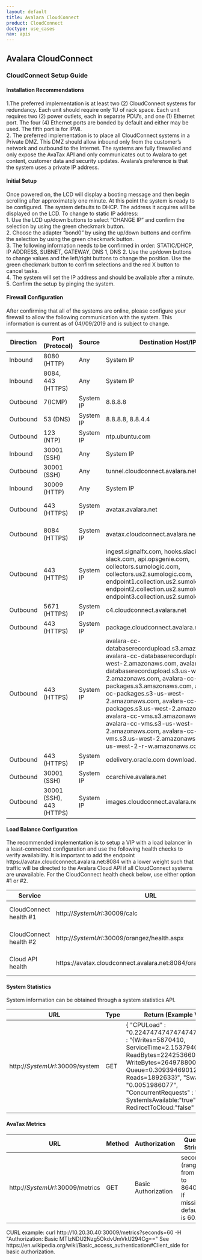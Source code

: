 ```yaml
---
layout: default
title: Avalara CloudConnect
product: CloudConnect
doctype: use_cases
nav: apis
---
```

<h2>Avalara CloudConnect</h2>
<h3>CloudConnect Setup Guide</h3>
<h4>Installation Recommendations</h4>
1.The preferred implementation is at least two (2) CloudConnect systems for redundancy. Each unit should require only 1U of rack space. Each unit requires two (2) power outlets, each in separate PDU’s, and one (1) Ethernet port. The four (4) Ethernet ports are bonded by default and either may be used. The fifth port is for IPMI.<br>
2. The preferred implementation is to place all CloudConnect systems in a Private DMZ. This DMZ should allow inbound only from the customer’s network and outbound to the Internet. The systems are fully firewalled and only expose the AvaTax API and only communicates out to Avalara to get content, customer data and security updates. Avalara’s preference is that the system uses a private IP address.


<h4>Initial Setup</h4>
Once powered on, the LCD will display a booting message and then begin scrolling after approximately one minute. At this point the system is ready to be configured.
The system defaults to DHCP. The address it acquires will be displayed on the LCD. To change to static IP address:
<br>1. Use the LCD up/down buttons to select “CHANGE IP” and confirm the selection by using the green checkmark button.
<br>2. Choose the adapter “bond0” by using the up/down buttons and confirm the selection by using the green checkmark button.
<br>3. The following information needs to be confirmed in order: STATIC/DHCP, IP ADDRESS, SUBNET, GATEWAY, DNS 1, DNS 2. Use the up/down buttons to change values and the left/right buttons to change the position. Use the green checkmark button to confirm selections and the red X button to cancel tasks.
<br>4. The system will set the IP address and should be available after a minute.
<b4>5. Confirm the setup by pinging the system.

<h4>Firewall Configuration</h4>
After confirming that all of the systems are online, please configure your firewall to allow the following communication with the system. This information is current as of 04//09/2019 and is subject to change.

<div class="mobile-table">
	<table class="styled-table">
		<thead>
			<tr>
				<th>Direction</th>
				<th>Port (Protocol)</th>
				<th>Source</th>
				<th>Destination Host/IP</th>
				<th>Purpose</th>
			</tr>
		</thead>
		<tbody>
			<tr>
				<td>Inbound</td>
				<td>8080 (HTTP)</td>
				<td>Any</td>
				<td>System IP</td>
				<td>AvaTax API</td>
			</tr>
			<tr>
				<td>Inbound</td>
				<td>8084, 443 (HTTPS)</td>
				<td>Any</td>
				<td>System IP</td>
				<td>AvaTax API</td>
			</tr>
			<tr>
				<td>Outbound</td>
				<td>7(ICMP)</td>
				<td>System IP</td>
				<td>8.8.8.8</td>
				<td>Ping</td>
			</tr>
			<tr>
				<td>Outbound</td>
				<td>53 (DNS)</td>
				<td>System IP</td>
				<td>8.8.8.8, 8.8.4.4</td>
				<td>DNS lookup</td>
		</tr>
		<tr>
				<td>Outbound</td>
				<td>123 (NTP)</td>
				<td>System IP</td>
				<td>ntp.ubuntu.com</td>
				<td>Network time protocol</td>
		</tr>
			<tr>
				<td>Inbound</td>
				<td>30001 (SSH)</td>
				<td>Any</td>
				<td>System IP</td>
				<td>Customer SSH access</td>
		</tr>
			<tr>
				<td>Outbound</td>
				<td>30001 (SSH)</td>
				<td>Any</td>
				<td>tunnel.cloudconnect.avalara.net</td>
				<td>Remote Administration</td>
		</tr>
			<tr>
				<td>Inbound</td>
				<td>30009 (HTTP)</td>
				<td>Any</td>
				<td>System IP</td>
				<td>AvaTax engine health</td>
		</tr>
			<tr>
				<td>Outbound</td>
				<td>443 (HTTPS)</td>
				<td>System IP</td>
				<td>avatax.avalara.net</td>
				<td>Synchronization of content and customer data</td>
		</tr>
			<tr>
				<td>Outbound</td>
				<td>8084 (HTTPS)</td>
				<td>System IP</td>
				<td>avatax.cloudconnect.avalara.net</td>
				<td>Synchronization of content and customer data</td>
		</tr>
			<tr>
				<td>Outbound</td>
				<td>443 (HTTPS)</td>
				<td>System IP</td>
				<td>ingest.signalfx.com, hooks.slack.com, slack.com, api.opsgenie.com, collectors.sumologic.com, collectors.us2.sumologic.com, endpoint1.collection.us2.sumologic.com, endpoint2.collection.us2.sumologic.com, endpoint3.collection.us2.sumologic.com </td>
				<td>Metrics collection</td>
		</tr>
			<tr>
				<td>Outbound</td>
				<td>5671 (HTTPS)</td>
				<td>System IP</td>
				<td>c4.cloudconnect.avalara.net</td>
				<td>Messaging service bus</td>
		</tr>
				<tr>
				<td>Outbound</td>
				<td>443 (HTTPS)</td>
				<td>System IP</td>
				<td>package.cloudconnect.avalara.net</td>
				<td>Linux package updates</td>
		</tr>
				<tr>
				<td>Outbound</td>
				<td>443 (HTTPS)</td>
				<td>System IP</td>
				<td>avalara-cc-databaserecordupload.s3.amazonaws.com, avalara-cc-databaserecordupload.s3-us-west-2.amazonaws.com, avalara-cc-databaserecordupload.s3.us-west-2.amazonaws.com, avalara-cc-packages.s3.amazonaws.com, avalara-cc-packages.s3-us-west-2.amazonaws.com, avalara-cc-packages.s3.us-west-2.amazonaws.com, avalara-cc-vms.s3.amazonaws.com, avalara-cc-vms.s3-us-west-2.amazonaws.com, avalara-cc-vms.s3.us-west-2.amazonaws.com, s3-us-west-2-r-w.amazonaws.com</td>
				<td>Amazon S3</td>
		</tr>
				<tr>
				<td>Outbound</td>
				<td>443 (HTTPS)</td>
				<td>System IP</td>
				<td>edelivery.oracle.com 
					download.oracle.com
				</td>
				<td>JRE Updates</td>
		</tr>
				<tr>
				<td>Outbound</td>
				<td>30001 (SSH)</td>
				<td>System IP</td>
				<td>ccarchive.avalara.net</td>
				<td>Virtual machine (VM) updates</td>
		</tr>
			<tr>
				<td>Outbound</td>
				<td>30001 (SSH), 443 (HTTPS)</td>
				<td>System IP</td>
				<td>images.cloudconnect.avalara.net</td>
				<td>Code and content updates</td>
		</tr>
		</tbody>
	</table>  
</div>

<h4>Load Balance Configuration</h4>
The recommended implementation is to setup a VIP with a load balancer in a least-connected configuration and use the following health checks to verify availability. It is important to add the endpoint https://avatax.cloudconnect.avalara.net:8084 with a lower weight such that traffic will be directed to the Avalara Cloud API if all CloudConnect systems are unavailable. For the CloudConnect health check below, use either option #1 or #2.

<div class="mobile-table">
	<table class="styled-table">
		<thead>
			<tr>
				<th>Service</th>
				<th>URL</th>
				<th>Type</th>
				<th>Return</th>
			</tr>
		</thead>
		<tbody>
			<tr>
				<td>CloudConnect health #1</td>
				<td>http://<i>SystemUrl</i>:30009/calc</td>
				<td>GET</td>
				<td>{ "Status": "OK" }</td>
			</tr>
			<tr>
				<td>CloudConnect health #2</td>
				<td>http://<i>SystemUrl</i>:30009/orangez/health.aspx</td>
				<td>GET</td>
				<td>{ "Status": "OK" }</td>
			</tr>
			<tr>
				<td>Cloud API health</td>
				<td>https://avatax.cloudconnect.avalara.net:8084/orangez/health.aspx</td>
				<td>GET</td>
				<td>{ "Status": "OK" }</td>
			</tr>
		</tbody>
	</table>  
</div>

<h4>System Statistics</h4>

System information can be obtained through a system statistics API.

<div class="mobile-table">
	<table class="styled-table">
		<thead>
			<tr>
				<th>URL</th>
				<th>Type</th>
				<th>Return (Example Values)</th>
			</tr>
		</thead>
		<tbody>
			<tr>
				<td>http://<i>SystemUrl</i>:30009/system</td>
				<td>GET</td>
				<td>{ "CPULoad" : "0.22474747474747475", "IOLoad" : "{Writes=5870410, ServiceTime=2.1537940727624463, ReadBytes=224253660160, WriteBytes=264978800640, Queue=0.30939469012845217, Reads=1892633}", "Swap" : "0.0051986077", "ConcurrentRequests" : "", SystemIsAvailable:"true", RedirectToCloud:"false" }</td>
			</tr>
		</tbody>
	</table>  
</div>

<h4>AvaTax Metrics</h4>
<div class="mobile-table">
	<table class="styled-table">
		<thead>
			<tr>
				<th>URL</th>
				<th>Method</th>
				<th>Authorization</th>
				<th>Query String</th>
			</tr>
		</thead>
		<tbody>
			<tr>
				<td>http://<i>SystemUrl</i>:30009/metrics</td>
				<td>GET</td>
				<td>Basic Authorization</td>
				<td>seconds (range from 1 to 86400). If missing, default is 60.</td>
			</tr>
		</tbody>
	</table>  
	CURL example: curl http://10.20.30.40:30009/metrics?seconds=60 -H "Authorization: Basic MTIzNDU2Nzg5OkdvUmVkU294Cg=="
See https://en.wikipedia.org/wiki/Basic_access_authentication#Client_side for basic authorization.

</div>
